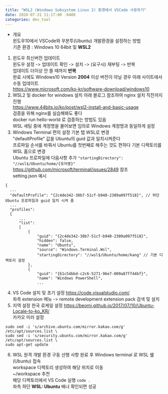 ```yaml
---
title: "WSL2 (Windows Subsystem Linux 2) 환경에서 VSCode 사용하기"
date: 2020-07-31 11:17:00 -0400
categories: dev_tool
---
```

- 개요  
  윈도우10에서 VSCode와 우분투(Ubuntu) 개발환경을 설정하는 방법  
  기준 환경 : Windows 10 64bit 및 __WSL2__
1. 윈도우 최신버전 업데이트  
  윈도우 설정 -> 업데이트 확인 -> 설치 -> (요구시) 재부팅 -> 반복   
  업데이트 더이상 안 뜰 때까지 __반복__   
  완료 시에도 Windows10 Version __2004__ 이상 버전이 아닐 경우 아래 사이트에서 수동 업데이트   
  <https://www.microsoft.com/ko-kr/software-download/windows10>
2. WSL2 및 docker for windows 설치
  아래 블로그 참조하여 nginx 설치 직전까지 진행  
  <https://www.44bits.io/ko/post/wsl2-install-and-basic-usage>  
  검증을 위해 nginx를 실습해봐도 좋다  
  docker run hello-world 로 검증하는 방법도 있음  
  WSL 세팅 중에 계정명을 물어보면 임의로 Windows 계정명과 동일하게 설정
3. Windows Terminal 편의 설정
  기본 탭 WSL로 변경  
    "defaultProfile" 값을 Ubuntu의 guid 값과 일치시켜준다  
    프로파일 순서를 바꿔서 Ubuntu를 첫번째로 해주는 것도 편하다
  기본 디렉토리를 WSL 홈으로 변경  
    Ubuntu 프로파일에 다음사항 추가 ```"startingDirectory": "//wsl$/Ubuntu/home/{유저명}"```  
    <https://github.com/microsoft/terminal/issues/2849> 참조  
  setting.json 예시  
```
{
  ...
  "defaultProfile": "{2c4de342-38b7-51cf-b940-2309a097f518}", // 하단 Ubuntu 프로파일과 guid 일치 시켜 줌
  ...
  "profiles":
  {
      ...
      "list":
      [
          {
              "guid": "{2c4de342-38b7-51cf-b940-2309a097f518}",
              "hidden": false,
              "name": "Ubuntu",
              "source": "Windows.Terminal.Wsl",
              "startingDirectory": "//wsl$/Ubuntu/home/kang" // 기본 디렉토리 설정
          },
          {
              "guid": "{61c54bbd-c2c6-5271-96e7-009a87ff44bf}",
              "name": "Windows PowerShell",
              ...
```
4. VS Code 설치 및 초기 설정
  <https://code.visualstudio.com/>   
  좌측 extension 메뉴 -> remote development extension pack 검색 및 설치
5. 지역 설정
  한국 로케일 설정 <https://beomi.github.io/2017/07/10/Ubuntu-Locale-to-ko_KR/>   
  카카오 미러 설정   
```
sudo sed -i 's/archive.ubuntu.com/mirror.kakao.com/g' /etc/apt/sources.list \
sudo sed -i 's/security.ubuntu.com/mirror.kakao.com/g' /etc/apt/sources.list \
sudo apt-get update
```
6. WSL 원격 개발 환경 구동
  선행 사항 완료 후 Windows terminal 로 WSL 쉘(Ubuntu) 접속  
  workspace 디렉토리 생성하여 해당 위치로 이동  
    ~/workspace 추천  
  해당 디렉토리에서 VS Code 실행 ```code .```  
  좌측 하단 __WSL: Ubuntu__ 배너 확인되면 성공  
